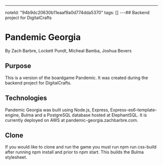 ---
noteId: "94b9dc20630b11eaaf9a0d774dda5370"
tags: []
---## Backend project for DigitalCrafts
# Pandemic Georgia

By Zach Barbre, Lockett Pundt, Micheal Bamba, Joshua Bevers

## Purpose

This is a version of the boardgame Pandemic. It was created during the backend project for DigitalCrafts.

## Technologies

Pandemic Georgia was built using Node.js, Express, Express-es6-template-engine, Bulma and a PostgreSQL database hosted at ElephantSQL. It is currently deployed on AWS at pandemic-georgia.zachbarbre.com.

## Clone

If you would like to clone and run the game you must run npm run css-build after running npm install and prior to npm start. This builds the Bulma stylesheet.
